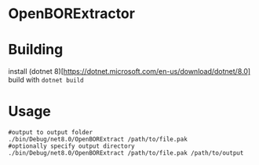 # OpenBORExtractor

# Building
install (dotnet 8)[https://dotnet.microsoft.com/en-us/download/dotnet/8.0]
build with `dotnet build`

# Usage
```
#output to output folder
./bin/Debug/net8.0/OpenBORExtract /path/to/file.pak
#optionally specify output directory
./bin/Debug/net8.0/OpenBORExtract /path/to/file.pak /path/to/output
```